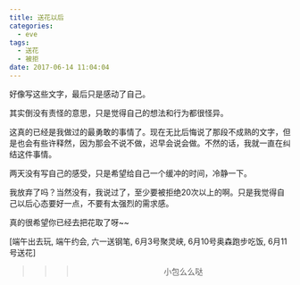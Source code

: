```yaml
---
title: 送花以后
categories:
  - eve
tags:
  - 送花
  - 被拒
date: 2017-06-14 11:04:04
---
```


好像写这些文字，最后只是感动了自己。

其实倒没有责怪的意思，只是觉得自己的想法和行为都很怪异。

这真的已经是我做过的最勇敢的事情了。现在无比后悔说了那段不成熟的文字，但是也会有些许释然，因为那会不说不做，迟早会说会做。不然的话，我就一直在纠结这件事情。

两天没有写自己的感受，只是希望给自己一个缓冲的时间，冷静一下。

我放弃了吗？当然没有，我说过了，至少要被拒绝20次以上的啊。只是我觉得自己以后心态要好一点，不要有太强烈的需求感。

真的很希望你已经去把花取了呀~~

[端午出去玩, 端午约会, 六一送钢笔, 6月3号聚灵峡, 6月10号奥森跑步吃饭, 6月11号送花]


>>><div align=center>小包么么哒</div>